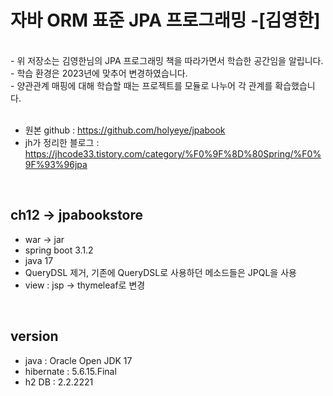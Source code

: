 자바 ORM 표준 JPA 프로그래밍 -[김영한]
==

<br>
- 위 저장소는 김영한님의 JPA 프로그래밍 책을 따라가면서 학습한 공간임을 알립니다.<br>
- 학습 환경은 2023년에 맞추어 변경하였습니다.<br>
- 양관관계 매핑에 대해 학습할 때는 프로젝트를 모듈로 나누어 각 관계를 확습했습니다.<br><br>

- 원본 github : https://github.com/holyeye/jpabook
- jh가 정리한 블로그 : https://jhcode33.tistory.com/category/%F0%9F%8D%80Spring/%F0%9F%93%96jpa
<br>

## ch12 -> jpabookstore

- war -> jar
- spring boot 3.1.2
- java 17
- QueryDSL 제거, 기존에 QueryDSL로 사용하던 메소드들은 JPQL을 사용
- view : jsp -> thymeleaf로 변경
<br>

## version
- java : Oracle Open JDK 17
- hibernate : 5.6.15.Final
- h2 DB : 2.2.2221

